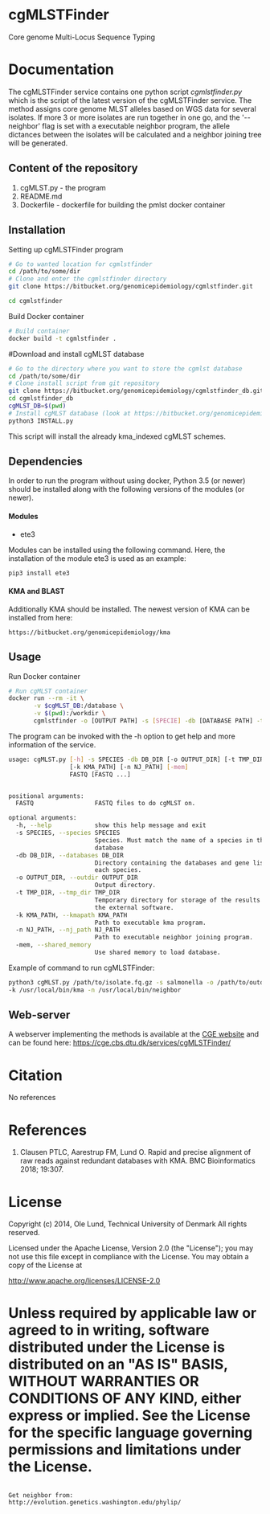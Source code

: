 cgMLSTFinder
===================

Core genome Multi-Locus Sequence Typing


Documentation
=============

The cgMLSTFinder service contains one python script *cgmlstfinder.py* which is the script of the latest
version of the cgMLSTFinder service. The method assigns core genome MLST alleles based on WGS data for several isolates.
If more 3 or more isolates are run together in one go, and the '--neighbor' flag is set with a executable neighbor program,
the allele dictances between the isolates will be calculated and a neighbor joining tree will be generated.

## Content of the repository
1. cgMLST.py     - the program
2. README.md
3. Dockerfile   - dockerfile for building the pmlst docker container


## Installation

Setting up cgMLSTFinder program
```bash
# Go to wanted location for cgmlstfinder
cd /path/to/some/dir
# Clone and enter the cgmlstfinder directory
git clone https://bitbucket.org/genomicepidemiology/cgmlstfinder.git

cd cgmlstfinder
```

Build Docker container
```bash
# Build container
docker build -t cgmlstfinder .
```

#Download and install cgMLST database
```bash
# Go to the directory where you want to store the cgmlst database
cd /path/to/some/dir
# Clone install script from git repository
git clone https://bitbucket.org/genomicepidemiology/cgmlstfinder_db.git
cd cgmlstfinder_db
cgMLST_DB=$(pwd)
# Install cgMLST database (look at https://bitbucket.org/genomicepidemiology/cgmlstfinder_db.git for more information)
python3 INSTALL.py
```

This script will install the already kma_indexed cgMLST schemes. 

## Dependencies
In order to run the program without using docker, Python 3.5 (or newer) should be installed along with the following versions of the modules (or newer).

#### Modules
- ete3

Modules can be installed using the following command. Here, the installation of the module ete3 is used as an example:
```bash
pip3 install ete3
```
#### KMA and BLAST
Additionally KMA should be installed.
The newest version of KMA can be installed from here:
```url
https://bitbucket.org/genomicepidemiology/kma
```

## Usage
Run Docker container

```bash
# Run cgMLST container
docker run --rm -it \
       -v $cgMLST_DB:/database \
       -v $(pwd):/workdir \
       cgmlstfinder -o [OUTPUT PATH] -s [SPECIE] -db [DATABASE PATH] -t [TEMPORARY FILE] [INPUT/S FASTQ]
```

The program can be invoked with the -h option to get help and more information of the service.

```bash
usage: cgMLST.py [-h] -s SPECIES -db DB_DIR [-o OUTPUT_DIR] [-t TMP_DIR]
                 [-k KMA_PATH] [-n NJ_PATH] [-mem]
                 FASTQ [FASTQ ...]


positional arguments:
  FASTQ                 FASTQ files to do cgMLST on.

optional arguments:
  -h, --help            show this help message and exit
  -s SPECIES, --species SPECIES
                        Species. Must match the name of a species in the
                        database
  -db DB_DIR, --databases DB_DIR
                        Directory containing the databases and gene lists for
                        each species.
  -o OUTPUT_DIR, --outdir OUTPUT_DIR
                        Output directory.
  -t TMP_DIR, --tmp_dir TMP_DIR
                        Temporary directory for storage of the results from
                        the external software.
  -k KMA_PATH, --kmapath KMA_PATH
                        Path to executable kma program.
  -n NJ_PATH, --nj_path NJ_PATH
                        Path to executable neighbor joining program.
  -mem, --shared_memory
                        Use shared memory to load database.

```

Example of command to run cgMLSTFinder:

```bash
python3 cgMLST.py /path/to/isolate.fq.gz -s salmonella -o /path/to/outdir -db /path/to/cgmlstfinder_db/
-k /usr/local/bin/kma -n /usr/local/bin/neighbor
```

## Web-server

A webserver implementing the methods is available at the [CGE website](http://www.genomicepidemiology.org/) and can be found here:
https://cge.cbs.dtu.dk/services/cgMLSTFinder/

Citation
=======

No references

References
=======

1. Clausen PTLC, Aarestrup FM, Lund O. Rapid and precise alignment of raw reads against redundant databases with KMA. BMC Bioinformatics 2018; 19:307. 

License
=======

Copyright (c) 2014, Ole Lund, Technical University of Denmark
All rights reserved.

Licensed under the Apache License, Version 2.0 (the "License");
you may not use this file except in compliance with the License.
You may obtain a copy of the License at

   http://www.apache.org/licenses/LICENSE-2.0

Unless required by applicable law or agreed to in writing, software
distributed under the License is distributed on an "AS IS" BASIS,
WITHOUT WARRANTIES OR CONDITIONS OF ANY KIND, either express or implied.
See the License for the specific language governing permissions and
limitations under the License.
=======
```

Get neighbor from:
http://evolution.genetics.washington.edu/phylip/
